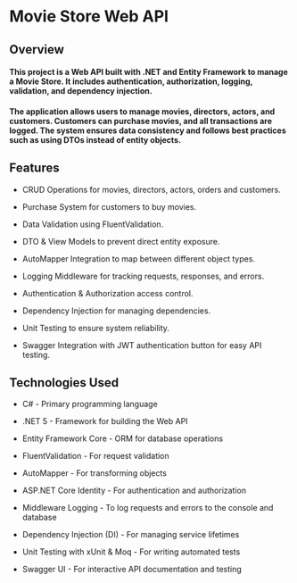 # Movie Store Web API
## Overview
####  This project is a Web API built with .NET and Entity Framework to manage a Movie Store. It includes authentication, authorization, logging, validation, and dependency injection.

#### The application allows users to manage movies, directors, actors, and customers. Customers can purchase movies, and all transactions are logged. The system ensures data consistency and follows best practices such as using DTOs instead of entity objects.

## Features
* CRUD Operations for movies, directors, actors, orders and customers.

* Purchase System for customers to buy movies.

* Data Validation using FluentValidation.

* DTO & View Models to prevent direct entity exposure.

* AutoMapper Integration to map between different object types.

* Logging Middleware for tracking requests, responses, and errors.

* Authentication & Authorization access control.

* Dependency Injection for managing dependencies.

* Unit Testing to ensure system reliability.

* Swagger Integration with JWT authentication button for easy API testing.

## Technologies Used
* C# - Primary programming language

* .NET 5 - Framework for building the Web API

* Entity Framework Core - ORM for database operations

* FluentValidation - For request validation

* AutoMapper - For transforming objects

* ASP.NET Core Identity - For authentication and authorization

* Middleware Logging - To log requests and errors to the console and database

* Dependency Injection (DI) - For managing service lifetimes

* Unit Testing with xUnit & Moq - For writing automated tests

* Swagger UI - For interactive API documentation and testing
